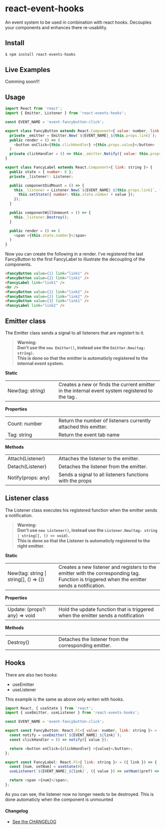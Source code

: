 # react-event-hooks
An event system to be used in combination with react hooks. Decouples your components and enhances there re-usability.

## Install
```js
$ npm install react-events-hooks
```

## Live Examples
Comming soon!!!

## Usage
```js
import React from 'react';
import { Emitter, Listener } from 'react-events-hooks';

const EVENT_NAME = 'event-fancybutton-click';

export class FancyButton extends React.Component<{ value: number, link: string }> {
  private _emitter = Emitter.New(`${EVENT_NAME}_${this.props.link}`);
  public render = () => (
    <button onClick={this.clickHandler} >{this.props.value}</button>
  )
  private clickHandler = () => this._emitter.Notify({ value: this.props.value });
}

export class FancyLabel extends React.Component<{ link: string }> {
  public state = { number: 0 };
  private _listener!: Listener;

  public componentDidMount = () => {
    this._listener = Listener.New(`${EVENT_NAME}_${this.props.link}`, ({ value }) => {
      this.setState({ number: this.state.number + value });
    });
  }

  public componentWillUnmount = () => {
    this._listener.Destroy();
  }

  public render = () => (
    <span >{this.state.number}</span>
  )
}
```

Now you can create the following in a render. I've registered the last FancyButton to the first FancyLabel to illustrate the decoupling of the components.

```html
<FancyButton value={1} link="link1" />
<FancyButton value={2} link="link1" />
<FancyLabel link="link1" />
<hr />
<FancyButton value={1} link="link2" />
<FancyButton value={2} link="link2" />
<FancyButton value={3} link="link1" />
<FancyLabel link="link2" />
```

## Emitter class
The Emitter class sends a signal to all listeners that are registert to it. 


> **Warning:**   
**Don't use the `new Emitter()`, instead use the `Emitter.New(tag: string)`. <br />**
**This is done so that the emitter is automaticly registered to the internal event system.**

**Static**
<table>
  <tr>
    <td width="150">New(tag: string)</td>
    <td>Creates a new or finds the current emitter in the internal event system registered to the tag .</td>
  </tr>
</table>

**Properties**
<table>
  <tr>
    <td width="150">Count: number</td>
    <td>Return the number of listeners currently attached this emitter.</td>
  </tr>
  <tr>
    <td>Tag: string</td>
    <td>Return the event tab name</td>
  </tr>
</table>

**Methods**
<table>
  <tr>
    <td width="150">Attach(Listener)</td>
    <td>Attaches the listener to the emitter.</td>
  </tr>
  <tr>
    <td>Detach(Listener)</td>
    <td>Detaches the listener from the emitter.</td>
  </tr>
  <tr>
    <td>Notify(props: any)</td>
    <td>Sends a signal to all listeners functions with the props</td>
  </tr>
</table>

## Listener class
The Listener class executes his registered function when the emitter sends a notification. 

> **Warning:**   
**Don't use `new Listener()`, instead use the `Listener.New(tag: string | string[], () => void)`. <br />**
**This is done so that the Listener is automaticly registered to the right emitter.**

**Static**
<table>
  <tr>
    <td width="150">New(tag: string | string[], () => {})</td>
    <td>Creates a new listener and registers to the emitter with the corresponding tag. Function is triggered when the emitter sends a notification.</td>
  </tr>
</table>

**Properties**
<table>
  <tr>
    <td width="150">Update: (props?: any) => void</td>
    <td>Hold the update function that is triggered when the emitter sends a notification</td>
  </tr>
</table>

**Methods**
<table>
  <tr>
    <td width="150">Destroy()</td>
    <td>Detaches the listener from the corresponding emitter.</td>
  </tr>
</table>

## Hooks
There are also two hooks: 
* useEmitter
* useListener

This example is the same as above only writen with hooks.
```js
import React, { useState } from 'react';
import { useEmitter, useListener } from 'react-events-hooks';

const EVENT_NAME = 'event-fancybutton-click';

export const FancyButton: React.FC<{ value: number, link: string }> = ({ value, link }) => {
  const notify = useEmitter(`${EVENT_NAME}_${link}`);
  const clickHandler = () => notify({ value });

  return <button onClick={clickHandler} >{value}</button>;
};

export const FancyLabel: React.FC<{ link: string }> = ({ link }) => {
  const [num, setNum] = useState(0);
  useListener(`${EVENT_NAME}_${link}`, ({ value }) => setNum((pref) => pref + value));

  return <span >{num}</span>;
};
```
As you can see, the listener now no longer needs to be destroyed. This is done automaticly when the component is unmounted



#### Changelog
- [See the CHANGELOG](./CHANGELOG.md)